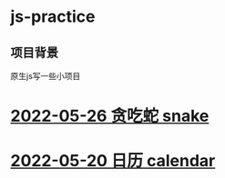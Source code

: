 # js-practice
## 项目背景
 原生js写一些小项目

# [2022-05-26 贪吃蛇 snake](https://xl-1997.github.io/js-practice/src/pages/snake/index.html)

# [2022-05-20 日历 calendar](https://xl-1997.github.io/js-practice/src/pages/calendar/index.html)
